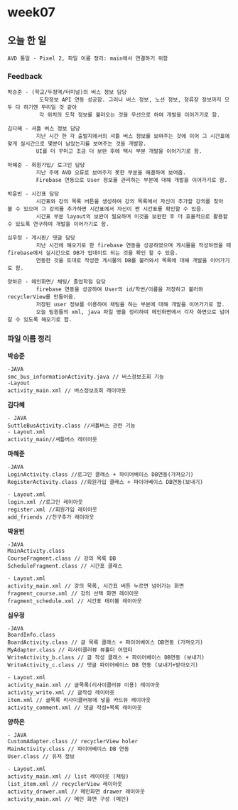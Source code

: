 # week07

## 오늘 한 일

    AVD 통일 - Pixel 2, 파일 이름 정리: main에서 연결하기 위함

### Feedback

    박승준 - (학교/두정역/터미널)의 버스 정보 담당
              도착정보 API 연동 성공함. 그러나 버스 정보, 노선 정보, 정류장 정보까지 모두 다 하기엔 무리일 것 같아 
              각 위치의 도착 정보를 불러오는 것을 우선으로 하여 개발을 이어가기로 함. 
    
    김다혜 - 셔틀 버스 정보 담당
             지난 시간 한 각 출발지에서의 셔틀 버스 정보를 보여주는 것에 이어 그 시간표에 맞게 실시간으로 몇분이 남았는지를 보여주는 것을 개발함.
             UI를 더 꾸미고 조금 더 보완 후에 택시 부분 개발을 이어가기로 함.
    
    마혜준 - 회원가입/ 로그인 담당
             지난 주에 AVD 오류로 보여주지 못한 부분을 해결하여 보여줌.
             Firebase 연동으로 User 정보를 관리하는 부분에 대해 개발을 이어가기로 함.
    
    박윤빈 - 시간표 담당
             시간표와 강의 목록 버튼을 생성하여 강의 목록에서 자신이 추가할 강의를 찾아 볼 수 있으며 그 강의를 추가하면 시간표에서 자신이 짠 시간표를 확인할 수 있음.
             시간표 부분 layout의 보완이 필요하며 이것을 보완한 후 더 효율적으로 활용할 수 있도록 연구하여 개발을 이어가기로 함.
    
    심우정 - 게시판/ 댓글 담당
             지난 시간에 해오기로 한 firebase 연동을 성공하였으며 게시물을 작성하였을 때 firebase에서 실시간으로 DB가 업데이트 되는 것을 확인 할 수 있음. 
             연동한 것을 토대로 작성한 게시물의 DB를 불러와서 목록에 대해 개발을 이어가기로 함.
    
    양하은 - 메인화면/ 채팅/ 졸업학점 담당
             firebase 연동을 성공하여 User의 id/학번/이름을 저장하고 불러와 recyclerView를 만들어옴.
             저장된 user 정보를 이용하여 채팅을 하는 부분에 대해 개발을 이어가기로 함.
             오늘 팀원들의 xml, java 파일 명을 정리하여 메인화면에서 각자 화면으로 넘어갈 수 있도록 해오기로 함.
    
### 파일 이름 정리

**박승준**

    -JAVA
    smc_bus_informationActivity.java // 버스정보조회 기능
    -Layout
    activity_main.xml // 버스정보조회 레이아웃

**김다혜**

    - JAVA
    SuttleBusActivity.class //셔틀버스 관련 기능
    - Layout.xml
    activity_main//셔틀버스 레이아웃

**마혜준**

    -JAVA
    LoginActivity.class //로그인 클래스 + 파이어베이스 DB연동(가져오기)
    RegisterActivity.class //회원가입 클래스 + 파이어베이스 DB연동(보내기)

    - Layout.xml
    login.xml //로그인 레이아웃
    register.xml //회원가입 레이아웃
    add_friends //친구추가 레이아웃
    
**박윤빈**

    -JAVA
    MainActivity.class
    CourseFragment.class // 강의 목록 DB
    ScheduleFragment.class // 시간표 클래스

    - Layout.xml
    activity_main.xml // 강의 목록, 시간표 버튼 누르면 넘어가는 화면
    fragment_course.xml // 강의 선택 화면 레이아웃
    fragment_schedule.xml // 시간표 테이블 레이아웃

**심우정**

    -JAVA
    BoardInfo.class
    BoardActivity.class // 글 목록 클래스 + 파이어베이스 DB연동 (가져오기)
    MyAdapter.class // 리사이클러뷰 뷰홀더 어댑터
    WriteActivity_b.class // 글 작성 클래스 + 파이어베이스 DB연동 (보내기)
    WriteActivity_c.class // 댓글 파이어베이스 DB 연동 (보내기+받아오기)

    - Layout.xml
    activity_main.xml // 글목록(리사이클러뷰 이용) 레이아웃
    activity_write.xml // 글작성 레이아웃
    item.xml // 글목록 리사이클러뷰에 넣을 카드뷰 레이아웃
    activity_comment.xml // 댓글 작성+목록 레이아웃
    
**양하은**
   
    - JAVA
    CustomAdapter.class // recyclerView holer
    MainActivity.class // 파이어베이스 DB 연동
    User.class // 유저 정보 
    
    - Layout.xml
    activity_main.xml // list 레이아웃 (채팅)
    list_item.xml // recyclerView 레이아웃
    activity_drawer.xml // 메인화면 drawer 레이아웃
    activity_main.xml // 메인 화면 구성 (메인)
    
    
    


